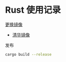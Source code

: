 # Rust 使用记录

[更换镜像](https://doc.rust-lang.org/cargo/reference/source-replacement.html)

+ [清华镜像](https://mirrors.tuna.tsinghua.edu.cn/help/crates.io-index.git)

发布

```sh
cargo build --release
```
